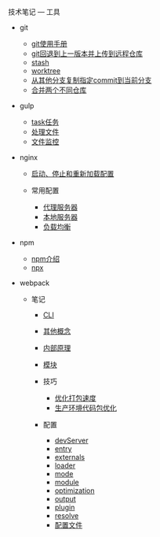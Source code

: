 <div class="sidebar-title">技术笔记 — 工具</div>
<template id="root-breadcrumb">工具</template>

- git

  - [git使用手册](document/技术笔记/工具/git/git使用手册.md)
  - [git回退到上一版本并上传到远程仓库](document/技术笔记/工具/git/git回退到上一版本并上传到远程仓库.md)
  - [stash](document/技术笔记/工具/git/stash.md)
  - [worktree](document/技术笔记/工具/git/worktree.md)
  - [从其他分支复制指定commit到当前分支](document/技术笔记/工具/git/从其他分支复制指定commit到当前分支.md)
  - [合并两个不同仓库](document/技术笔记/工具/git/合并两个不同仓库.md)

- gulp

  - [task任务](document/技术笔记/工具/gulp/task任务.md)
  - [处理文件](document/技术笔记/工具/gulp/处理文件.md)
  - [文件监控](document/技术笔记/工具/gulp/文件监控.md)

- nginx

  - [启动、停止和重新加载配置](document/技术笔记/工具/nginx/启动、停止和重新加载配置.md)

  - 常用配置

    - [代理服务器](document/技术笔记/工具/nginx/常用配置/代理服务器.md)
    - [本地服务器](document/技术笔记/工具/nginx/常用配置/本地服务器.md)
    - [负载均衡](document/技术笔记/工具/nginx/常用配置/负载均衡.md)

- npm

  - [npm介绍](document/技术笔记/工具/npm/npm介绍.md)
  - [npx](document/技术笔记/工具/npm/npx.md)

- webpack

  - 笔记

    - [CLI](document/技术笔记/工具/webpack/笔记/CLI.md)
    - [其他概念](document/技术笔记/工具/webpack/笔记/其他概念.md)
    - [内部原理](document/技术笔记/工具/webpack/笔记/内部原理.md)
    - [模块](document/技术笔记/工具/webpack/笔记/模块.md)

    - 技巧

      - [优化打包速度](document/技术笔记/工具/webpack/笔记/技巧/优化打包速度.md)
      - [生产环境代码包优化](document/技术笔记/工具/webpack/笔记/技巧/生产环境代码包优化.md)

    - 配置

      - [devServer](document/技术笔记/工具/webpack/笔记/配置/devServer.md)
      - [entry](document/技术笔记/工具/webpack/笔记/配置/entry.md)
      - [externals](document/技术笔记/工具/webpack/笔记/配置/externals.md)
      - [loader](document/技术笔记/工具/webpack/笔记/配置/loader.md)
      - [mode](document/技术笔记/工具/webpack/笔记/配置/mode.md)
      - [module](document/技术笔记/工具/webpack/笔记/配置/module.md)
      - [optimization](document/技术笔记/工具/webpack/笔记/配置/optimization.md)
      - [output](document/技术笔记/工具/webpack/笔记/配置/output.md)
      - [plugin](document/技术笔记/工具/webpack/笔记/配置/plugin.md)
      - [resolve](document/技术笔记/工具/webpack/笔记/配置/resolve.md)
      - [配置文件](document/技术笔记/工具/webpack/笔记/配置/配置文件.md)

